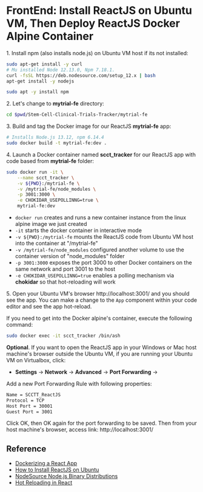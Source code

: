 # FrontEnd: Install ReactJS on Ubuntu VM, Then Deploy ReactJS Docker Alpine Container

1\. Install npm (also installs node.js) on Ubuntu VM host if its not installed:

~~~bash
sudo apt-get install -y curl
# Mu installed Node 12.13.0, Npm 7.18.1.
curl -fsSL https://deb.nodesource.com/setup_12.x | bash
apt-get install -y nodejs

sudo apt -y install npm
~~~

<!-- **Optional**: Install create-react-app in case you need to create a new react app:

~~~bash
sudo npm -g install create-react-app@4.0.3
~~~

**Optional**: Create React SC_Clinical_Trials_Tracker:

~~~bash
create-react-app scct_tracker
~~~ -->

2\. Let's change to **mytrial-fe** directory:

~~~bash
cd $pwd/Stem-Cell-Clinical-Trials-Tracker/mytrial-fe
~~~

3\. Build and tag the Docker image for our ReactJS **mytrial-fe** app:

~~~bash
# Installs Node.js 13.12, npm 6.14.4
sudo docker build -t mytrial-fe:dev .
~~~

4\. Launch a Docker container named **scct_tracker** for our ReactJS app with code based from **mytrial-fe** folder:

~~~bash
sudo docker run -it \
    --name scct_tracker \
    -v ${PWD}:/mytrial-fe \
    -v /mytrial-fe/node_modules \
    -p 3001:3000 \
    -e CHOKIDAR_USEPOLLINNG=true \
    mytrial-fe:dev
~~~

<!-- Check node version and npm version inside docker container scct_tracker -->

- `docker run` creates and runs a new container instance from the linux alpine image we just created
- `-it` starts the docker container in interactive mode
- `-v ${PWD}:/mytrial-fe` mounts the ReactJS code from Ubuntu VM host into the container at "/mytrial-fe"
- `-v /mytrial-fe/node_modules` configured another volume to use the container version of "node_modules" folder
- `-p 3001:3000` exposes the port 3000 to other Docker containers on the same network and port 3001 to the host
- `-e CHOKIDAR_USEPOLLINNG=true` enables a polling mechanism via **chokidar** so that hot-reloading will work

5\. Open your Ubuntu VM's browser http://localhost:3001/ and you should see the app. You can make a change to the `App` component within your code editor and see the app hot-reload.

If you need to get into the Docker alpine's container, execute the following command: 

~~~bash
sudo docker exec -it scct_tracker /bin/ash
~~~

**Optional**\. If you want to open the ReactJS app in your Windows or Mac host machine's browser outside the Ubuntu VM, if you are running your Ubuntu VM on Virtualbox, click:

- **Settings** -> **Network** -> **Advanced** -> **Port Forwarding** -> 

Add a new Port Forwarding Rule with following properties:

~~~bash
Name = SCCTT_ReactJS
Protocol = TCP
Host Port = 30001
Guest Port = 3001
~~~

Click OK, then OK again for the port forwarding to be saved. Then from your host machine's browser, access link: http://localhost:3001/ 

## Reference

- [Dockerizing a React App](https://mherman.org/blog/dockerizing-a-react-app/)
- [How to Install ReactJS on Ubuntu](https://www.tecmint.com/install-reactjs-on-ubuntu/)
- [NodeSource Node.js Binary Distributions](https://github.com/nodesource/distributions)
- [Hot Reloading in React](https://medium.com/@dan_abramov/hot-reloading-in-react-1140438583bf)
